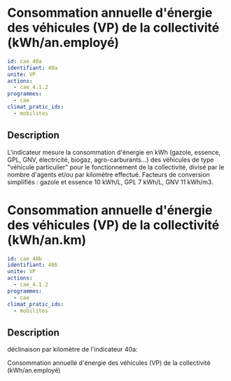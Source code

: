 # Consommation annuelle d'énergie des véhicules (VP) de la collectivité (kWh/an.employé)
```yaml
id: cae_40a
identifiant: 40a
unite: VP
actions:
  - cae_4.1.2
programmes:
  - cae
climat_pratic_ids:
  - mobilites
```
## Description
L'indicateur mesure la consommation d'énergie en kWh (gazole, essence, GPL, GNV, électricité, biogaz, agro-carburants...) des véhicules de type "véhicule particulier" pour le fonctionnement de la collectivité, divisé par le nombre d'agents et/ou par kilomètre effectué. Facteurs de conversion simplifiés : gazole et essence 10 kWh/L, GPL 7 kWh/L, GNV 11 kWh/m3.




# Consommation annuelle d'énergie des véhicules (VP) de la collectivité (kWh/an.km)
```yaml
id: cae_40b
identifiant: 40b
unite: VP
actions:
  - cae_4.1.2
programmes:
  - cae
climat_pratic_ids:
  - mobilites
```
## Description
déclinaison par kilomètre de l'indicateur 40a:

Consommation annuelle d'énergie des véhicules (VP) de la collectivité (kWh/an.employé)





